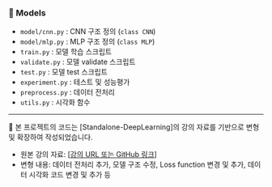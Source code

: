 ### 🧠 Models
- `model/cnn.py` : CNN 구조 정의 (`class CNN`)
- `model/mlp.py` : MLP 구조 정의 (`class MLP`)
- `train.py` : 모델 학습 스크립트
- `validate.py` : 모델 validate 스크립트
- `test.py` : 모델 test 스크립트
- `experiment.py` : 테스트 및 성능평가
- `preprocess.py` : 데이터 전처리
- `utils.py` : 시각화 함수

---
📖 본 프로젝트의 코드는 [Standalone-DeepLearning]의 강의 자료를 기반으로 변형 및 확장하여 작성되었습니다.

- 원본 강의 자료: [[강의 URL 또는 GitHub 링크](https://github.com/heartcored98/Standalone-DeepLearning/blob/master/Lec5/Lab7_CIFAR-10_with_CNN.ipynb)]
- 변형 내용: 데이터 전처리 추가, 모델 구조 수정, Loss function 변경 및 추가, 데이터 시각화 코드 변경 및 추가 등
